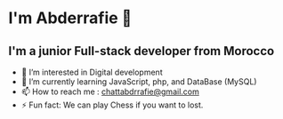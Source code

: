 # I'm Abderrafie 👋

## I'm a junior Full-stack developer from Morocco

- 👀 I’m interested in Digital development
- 🌱 I’m currently learning JavaScript, php, and DataBase (MySQL)
- 📫 How to reach me : chattabdrrafie@gmail.com
- ⚡ Fun fact: We can play Chess if you want to lost.
